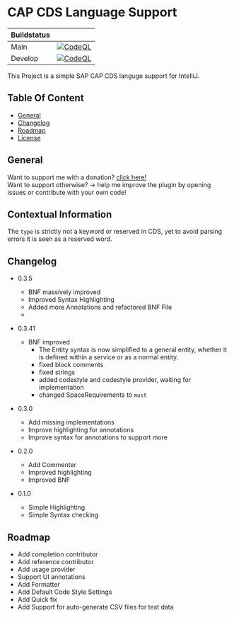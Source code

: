 # CAP CDS Language Support
| Buildstatus |                                                                                                                                                                                                  |
|-------------|--------------------------------------------------------------------------------------------------------------------------------------------------------------------------------------------------|
| Main        | [![CodeQL](https://github.com/TheYaINN/CDS-Plugin/actions/workflows/codeql-analysis.yml/badge.svg?branch=master)](https://github.com/TheYaINN/CDS-Plugin/actions/workflows/codeql-analysis.yml)  |
| Develop     | [![CodeQL](https://github.com/TheYaINN/CDS-Plugin/actions/workflows/codeql-analysis.yml/badge.svg?branch=develop)](https://github.com/TheYaINN/CDS-Plugin/actions/workflows/codeql-analysis.yml) |

This Project is a simple SAP CAP CDS languge support for IntelliJ.

## Table Of Content
* [General](#general)
* [Changelog](#changelog)
* [Roadmap](#roadmap)
* [License](./LICENSE)

## General

Want to support me with a donation? <a href="https://www.paypal.com/donate/?hosted_button_id=ZF95ZSZUWBCR8">click
here!</a> <br>
Want to support otherwise? -> help me improve the plugin by opening issues or contribute with your own code!

## Contextual Information

The `type` is strictly not a keyword or reserved in CDS, yet to avoid parsing errors it is seen as a reserved word.

## Changelog
* 0.3.5
  * BNF massively improved
  * Improved Syntax Highlighting
  * Added more Annotations and refactored BNF File
  *

* 0.3.41
  * BNF improved
    * The Entity syntax is now simplified to a general entity, whether it is defined within a service or as a normal
      entity.
    * fixed block comments
    * fixed strings
    * added codestyle and codestyle provider, waiting for implementation
    * changed SpaceRequirements to `must`

* 0.3.0
  * Add missing implementations
  * Improve highlighting for annotations
  * Improve syntax for annotations to support more</li>

* 0.2.0
  * Add Commenter
  * Improved highlighting
  * Improved BNF

* 0.1.0
  * Simple Highlighting
  * Simple Syntax checking

## Roadmap
* Add completion contributor
* Add reference contributor
* Add usage provider
* Support UI annotations
* Add Formatter
* Add Default Code Style Settings
* Add Quick fix
* Add Support for auto-generate CSV files for test data